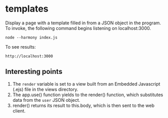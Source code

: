 # templates

Display a page with a template filled in from a JSON object in the program. To invoke, the following command begins listening on localhost:3000.

    node --harmony index.js

To see results:

    http://localhost:3000
    

## Interesting points

1. The `render` variable is set to a view built from an Embedded Javascript (.ejs) file in the views directory.
2. The app.use() function yields to the render() function, which substitutes data from the `user` JSON object.
3. render() returns its result to this.body, which is then sent to the web client.